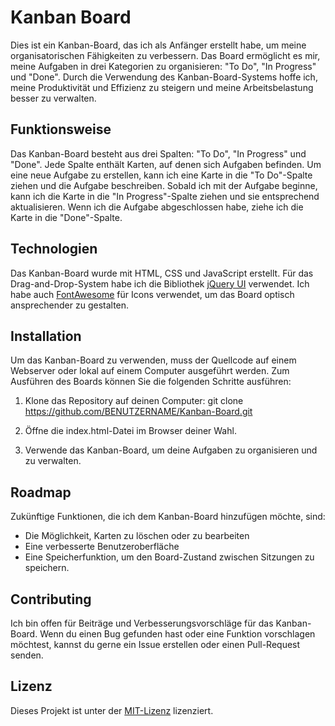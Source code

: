 # Kanban Board

Dies ist ein Kanban-Board, das ich als Anfänger erstellt habe, um meine organisatorischen Fähigkeiten zu verbessern. Das Board ermöglicht es mir, meine Aufgaben in drei Kategorien zu organisieren: "To Do", "In Progress" und "Done". Durch die Verwendung des Kanban-Board-Systems hoffe ich, meine Produktivität und Effizienz zu steigern und meine Arbeitsbelastung besser zu verwalten.

## Funktionsweise

Das Kanban-Board besteht aus drei Spalten: "To Do", "In Progress" und "Done". Jede Spalte enthält Karten, auf denen sich Aufgaben befinden. Um eine neue Aufgabe zu erstellen, kann ich eine Karte in die "To Do"-Spalte ziehen und die Aufgabe beschreiben. Sobald ich mit der Aufgabe beginne, kann ich die Karte in die "In Progress"-Spalte ziehen und sie entsprechend aktualisieren. Wenn ich die Aufgabe abgeschlossen habe, ziehe ich die Karte in die "Done"-Spalte.

## Technologien

Das Kanban-Board wurde mit HTML, CSS und JavaScript erstellt. Für das Drag-and-Drop-System habe ich die Bibliothek [jQuery UI](https://jqueryui.com/) verwendet. Ich habe auch [FontAwesome](https://fontawesome.com/) für Icons verwendet, um das Board optisch ansprechender zu gestalten.

## Installation

Um das Kanban-Board zu verwenden, muss der Quellcode auf einem Webserver oder lokal auf einem Computer ausgeführt werden. Zum Ausführen des Boards können Sie die folgenden Schritte ausführen:

1. Klone das Repository auf deinen Computer:
git clone https://github.com/BENUTZERNAME/Kanban-Board.git

2. Öffne die index.html-Datei im Browser deiner Wahl.

3. Verwende das Kanban-Board, um deine Aufgaben zu organisieren und zu verwalten.

## Roadmap

Zukünftige Funktionen, die ich dem Kanban-Board hinzufügen möchte, sind:

- Die Möglichkeit, Karten zu löschen oder zu bearbeiten
- Eine verbesserte Benutzeroberfläche
- Eine Speicherfunktion, um den Board-Zustand zwischen Sitzungen zu speichern.

## Contributing

Ich bin offen für Beiträge und Verbesserungsvorschläge für das Kanban-Board. Wenn du einen Bug gefunden hast oder eine Funktion vorschlagen möchtest, kannst du gerne ein Issue erstellen oder einen Pull-Request senden.

## Lizenz

Dieses Projekt ist unter der [MIT-Lizenz](https://opensource.org/licenses/MIT) lizenziert.
